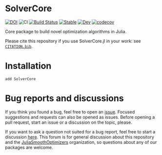 # SolverCore

[![DOI](https://zenodo.org/badge/DOI/10.5281/zenodo.4758376.svg)](https://doi.org/10.5281/zenodo.4758376)
![CI](https://github.com/JuliaSmoothOptimizers/SolverCore.jl/workflows/CI/badge.svg?branch=main)
[![Build Status](https://api.cirrus-ci.com/github/JuliaSmoothOptimizers/SolverCore.jl.svg)](https://cirrus-ci.com/github/JuliaSmoothOptimizers/SolverCore.jl)
[![Stable](https://img.shields.io/badge/docs-stable-3f51b5.svg)](https://JuliaSmoothOptimizers.github.io/SolverCore.jl/stable)
[![Dev](https://img.shields.io/badge/docs-dev-3f51b5.svg)](https://JuliaSmoothOptimizers.github.io/SolverCore.jl/dev)
[![codecov](https://codecov.io/gh/JuliaSmoothOptimizers/SolverCore.jl/branch/main/graph/badge.svg?token=KEKgV7oF2t)](https://codecov.io/gh/JuliaSmoothOptimizers/SolverCore.jl)

Core package to build novel optimization algorithms in Julia.

Please cite this repository if you use SolverCore.jl in your work: see [`CITATION.bib`](https://github.com/JuliaSmoothOptimizers/SolverCore.jl/blob/main/CITATION.bib).

# Installation

```
add SolverCore
```

# Bug reports and discussions

If you think you found a bug, feel free to open an [issue](https://github.com/JuliaSmoothOptimizers/SolverCore.jl/issues).
Focused suggestions and requests can also be opened as issues. Before opening a pull request, start an issue or a discussion on the topic, please.

If you want to ask a question not suited for a bug report, feel free to start a discussion [here](https://github.com/JuliaSmoothOptimizers/Organization/discussions). This forum is for general discussion about this repository and the [JuliaSmoothOptimizers](https://github.com/JuliaSmoothOptimizers) organization, so questions about any of our packages are welcome.

